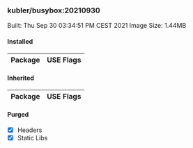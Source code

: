 ### kubler/busybox:20210930

Built: Thu Sep 30 03:34:51 PM CEST 2021
Image Size: 1.44MB

#### Installed
Package | USE Flags
--------|----------
#### Inherited
Package | USE Flags
--------|----------
#### Purged
- [x] Headers
- [x] Static Libs
